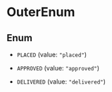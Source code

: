 
# OuterEnum

## Enum


* `PLACED` (value: `"placed"`)

* `APPROVED` (value: `"approved"`)

* `DELIVERED` (value: `"delivered"`)



